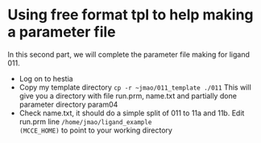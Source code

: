 # Using free format tpl to help making a parameter file

In this second part, we will complete the parameter file making for ligand 011.

* Log on to hestia
* Copy my template directory
  `cp -r ~jmao/011_template ./011`
  This will give you a directory with file run.prm, name.txt and partially done parameter directory param04
* Check name.txt, it should do a simple split of 011 to 11a and 11b. Edit run.prm line
  `/home/jmao/ligand_example                                          (MCCE_HOME)`
  to point to your working directory
  

